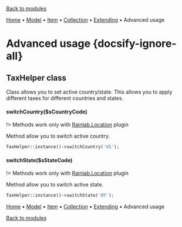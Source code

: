 [Back to modules](modules/home.md)

[Home](modules/tax/home.md)
• [Model](modules/tax/model/model.md)
• [Item](modules/tax/item/item.md)
• [Collection](modules/tax/collection/collection.md)
• [Extending](modules/tax/extending/extending.md)
• Advanced usage

# Advanced usage {docsify-ignore-all}

## TaxHelper class

Class allows you to set active country/state.
This allows you to apply different taxes for different countries and states.

#### switchCountry($sCountryCode)

!> Methods work only with [Rainlab.Location](https://octobercms.com/plugin/rainlab-location) plugin

Method allow you to switch active country.
```php
TaxHelper::instance()->switchCountry('US');
```

#### switchState($sStateCode)

!> Methods work only with [Rainlab.Location](https://octobercms.com/plugin/rainlab-location) plugin

Method allow you to switch active state.
```php
TaxHelper::instance()->switchState('NY');
```

[Home](modules/tax/home.md)
• [Model](modules/tax/model/model.md)
• [Item](modules/tax/item/item.md)
• [Collection](modules/tax/collection/collection.md)
• [Extending](modules/tax/extending/extending.md)
• Advanced usage

[Back to modules](modules/home.md)
